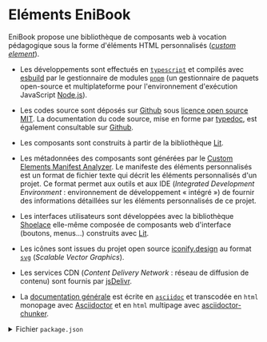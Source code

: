 # Eléments EniBook

EniBook propose une bibliothèque de composants web à vocation pédagogique sous la forme d'éléments HTML personnalisés ([_custom element_](https://developer.mozilla.org/fr/docs/Web/Web_Components/Using_custom_elements)).


* Les développements sont effectués en [`typescript`](https://www.typescriptlang.org) et compilés avec [esbuild](https://esbuild.github.io) par le gestionnaire de modules [`pnpm`](https://pnpm.io) (un gestionnaire de paquets open-source et multiplateforme pour l'environnement d'exécution JavaScript [Node.js](https://nodejs.org/en)). 

* Les codes source sont déposés sur [Github](https://github.com/enibook/enibook) sous [licence open source MIT](https://choosealicense.com/licenses/). La documentation du code source, mise en forme par [typedoc](https://typedoc.org), est également consultable sur [Github](https://enibook.github.io/enibook/packages/docs/api/index.html).

* Les composants sont construits à partir de la bibliothèque [Lit](https://lit.dev).

* Les métadonnées des composants sont générées par le [Custom Elements Manifest Analyzer](https://custom-elements-manifest.open-wc.org). Le manifeste des éléments personnalisés est un format de fichier texte qui décrit les éléments personnalisés d'un projet. Ce format permet aux outils et aux IDE (_Integrated Development Environment_ : environnement de développement « intégré ») de fournir des informations détaillées sur les éléments personnalisés de ce projet.

* Les interfaces utilisateurs sont développées avec la bibliothèque [Shoelace](https://shoelace.style) elle-même composée de composants web d'interface (boutons, menus...) construits avec [Lit](https://lit.dev).

* Les icônes sont issues du projet open source [iconify.design](https://iconify.design) au format [`svg`](https://developer.mozilla.org/fr/docs/Web/SVG) (_Scalable Vector Graphics_).

* Les services CDN (_Content Delivery Network_ : réseau de diffusion de contenu) sont fournis par [jsDelivr](https://www.jsdelivr.com).

* La [documentation générale](https://enibook.github.io/enibook/) est écrite en [`asciidoc`](https://asciidoc.org) et transcodée en `html` monopage avec [Asciidoctor](https://docs.asciidoctor.org) et en `html` multipage avec [asciidoctor-chunker](https://github.com/wshito/asciidoctor-chunker).


<details>
  <summary>Fichier <code>package.json</code></summary>

  Le fichier `package.json` décrit toutes les spécificités, et en particulier toutes les dépendances, du projet EniBook.

  [`package.json`](./package.json)
</details>